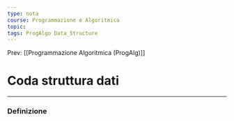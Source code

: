 ```yaml
---
type: nota
course: Programmazione e Algoritmica
topic: 
tags: ProgAlgo Data_Structure 
---
```


Prev: [[Programmazione Algoritmica (ProgAlg)]]

# Coda struttura dati
---

### Definizione